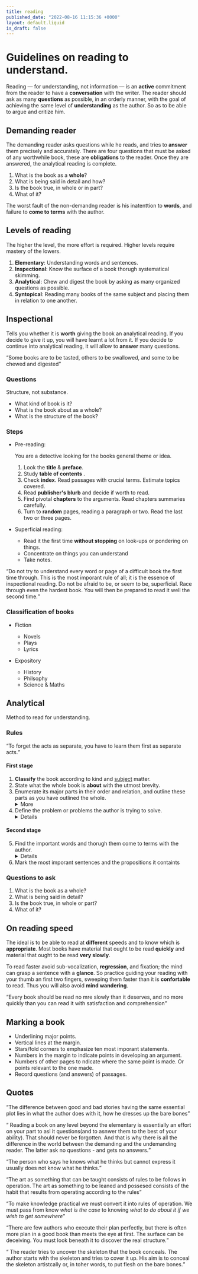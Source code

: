 ```yaml
---
title: reading
published_date: "2022-08-16 11:15:36 +0000"
layout: default.liquid
is_draft: false
---
```


# Guidelines on reading to understand.

Reading — for understanding, not information — is an **active** commitment from the reader to have a **conversation** with the writer.
The reader should ask as many **questions** as possible, in an orderly manner, with the goal of achieving the same level
of **understanding** as the author. So as to be able to argue and critize him.

## Demanding reader

The demanding reader asks questions while he reads, and tries to **answer** them precisely and accurately.
There are four questions that must be asked of any worthwhile book, these are **obligations** to the reader.
Once they are answered, the analytical reading is complete.

  1. What is the book as a **whole**?
  2. What is being said in detail and how?
  3. Is the book true, in whole or in part?
  4. What of it?

The worst fault of the non-demandng reader is his inatenttion to **words**, and failure to **come to terms** with the author.

## Levels of reading

 The higher the level, the more effort is required. Higher levels require mastery of the lowers.

 1. **Elementary**: Understanding words and sentences.
 2. **Inspectional**: Know the surface of a book thorugh systematical skimming. 
 3. **Analytical**: Chew and digest the book by asking as many organized questions as possible.  
 4. **Syntopical**: Reading many books of the same subject and placing them in relation to one another.

## Inspectional

Tells you whether it is **worth** giving the book an analytical reading.
If you decide to give it up, you will have learnt a lot from it.
If you decide to continue into analytical reading, it will allow to **answer** many questions.

<q>Some books are to be tasted,
others to be swallowed,
and some to be chewed and digested</q>

### Questions
   
Structure, not substance.

- What kind of book is it?
- What is the book about as a whole?
- What is the structure of the book?

### Steps

+ Pre-reading:

  You are a detective looking for the books general theme or idea.

  1. Look the **title** & **preface**.
  2. Study **table of contents** .
  3. Check **index**. Read passages with crucial terms. Estimate topics covered.
  4. Read **publisher's blurb** and decide if worth to read.
  5. Find pivotal **chapters** to the arguments. Read chapters summaries carefully.
  6. Turn to **random** pages, reading a paragraph or two. Read the last two or three pages.

+ Superficial reading: 

  - Read it the first time **without stopping** on look-ups or pondering on things.
  - Concentrate on things you can understand
  - Take notes.

<q>Do not try to understand every word or page of a difficult book the first time through.
This is the most imporant rule of all; it is the essence of inspectional reading. Do not be afraid
to be, or seem to be, superficial. Race through even the hardest book. You will then be prepared
to read it well the second time.</q>

### <span id="classification"> Classification of books </span>

- Fiction
  + Novels
  + Plays
  + Lyrics

- Expository
  + History
  + Philsophy
  + Science & Maths

## Analytical

Method to read for understanding.

### Rules

<q>To forget the acts as separate, you have to learn them first as separate acts.</q>

#### First stage

1. **Classify** the book according to kind and [subject](reading.html#classification) matter.
2. State what the whole book is **about** with the utmost brevity.
3. Enumerate its major parts in their order and relation, and outline these parts as you have outlined the whole. <details><summary>More</summary>
Set forth the major parts of the book, and how these are organized into a whole by being ordered to one another and to the unity of the whole. 
Find the plan behing the book. The best books have the most intelegible structure, but are more complex. Outline the parts of a book and how they exemplify the main theme.
(1) The author accomplished his plan in five major parts pf whih the first is so and so, the second about such and such... The first major part is divided in three sections of which the first considers X the second Y and the third Z. In the first section of the firt part the author makes four points. The first is A, the second B...
Only needed an aproximation of this. And does not need to be done explicitly, but while reading the book if you are experienced. Only appply this rule very well with few books. With others a rough notion is fine. No book deserves a perfect outline. Basically divide the book in parts and the</details>
4. Define the problem or problems the author is trying to solve.<details>You should be able to state the main questions that the book tries to answer, and divide it into subquestions if the first is too complex.</details>

#### Second stage

5. Find the important words and thorugh them come to terms with the author.<details>Determine the meaning of important words. The ones that give you trouble. That the author tell you how they use it. Important to mark them. Look at the same wods in different contexts to understand it. IN good books terms are well defined </details>
6. Mark the most imporant sentences and the propositions it containts

### Questions to ask

1. What is the book as a whole?
2. What is being said in detail?
3. Is the book true, in whole or part?
4. What of it?

## On reading speed

The ideal is to be able to read at **different** speeds and to know which is **appropriate**.
Most books have material that ought to be read **quickly** and material that ought to be read **very slowly**.

To read faster avoid sub-vocalization, **regression**, and fixation; the mind can grasp a sentence with a **glance**.
So practice guiding your reading with your thumb an first two fingers, sweeping them faster than it is **confortable** to read.
Thus you will also avoid **mind wandering**.

<q>Every book should be read no mre slowly than it deserves, and no more quickly than you can read it with satisfaction and comprehension</q>

## Marking a book

- Underlining major points.
- Vertical lines at the margin.
- Stars/fold corners to emphasize ten most imporant statements.
- Numbers in the margin to indicate points in developing an argument.
- Numbers of other pages to ndicate where the same point is made. Or points relevant to the one made.
- Record questions (and answers) of passages.

## Quotes

<q>The difference between good and bad stories having the same essential plot
lies in what the author does with it, how he dresses up the bare bones</q>


<q> Reading a book on any level beyond the elementary is essentially an effort on your part to
asl it questions(and to asnwer them to the best of your ability). That should never be forgotten. And that is why there is all the difference in
the world between the demanding and the undemanding reader. The latter ask no questions - and gets no answers.</q>

<q>The person who says he knows what he thinks but cannot express it usually does not know what he thinks.</q>

<q>The art as something that can be taught consists of rules to be follows in operation. The art as something to be leaned and possesed consists of the habit
that results from operating according to the rules</q>

<q>To make knowledge practical we must convert it into rules of operation. We must pass from know _what is the case_
to knowing _what to do about it if we wish to get somewhere_</q>

<q>There are few authors who execute their plan perfectly, but there is often more plan in a good book than meets the eye at first. The surface
can be deceiving. You must look beneath it to discover the real structure.</q>

<q> The reader tries to uncover the skeleton that the book conceals. The author starts with the skeleton and tries to cover it up. His aim is to conceal the skeleton artistcally or, in toher words, to put flesh on the bare bones.</q>


